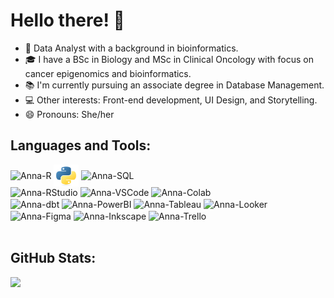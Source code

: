 # Hello there! 👋

- 🔭 Data Analyst with a background in bioinformatics.
- 🎓 I have a BSc in Biology and MSc in Clinical Oncology with focus on cancer epigenomics and bioinformatics.
- 📚 I'm currently pursuing an associate degree in Database Management.
- 💻 Other interests: Front-end development, UI Design, and Storytelling.
- 😄 Pronouns: She/her

## Languages and Tools:

<div style="display: inline_block">
  <img align="center" alt="Anna-R" height="35" width="40" src="https://cdn.jsdelivr.net/gh/devicons/devicon/icons/r/r-original.svg">
  <img align="center" alt="Anna-Python" height="35" width="40" src="https://raw.githubusercontent.com/devicons/devicon/master/icons/python/python-original.svg">
  <img align="center" alt="Anna-SQL" height="35" width="40" src="https://github.com/annabmv/annabmv/assets/64803893/7e22f93d-a67b-41ff-b232-a8adbfb80626">
 </div>
<div style="display: inline_block">
  <img align="center" alt="Anna-RStudio" height="20" width="70" src="https://img.shields.io/badge/RStudio-75AADB?style=flat&logo=RStudio&logoColor=white">
  <img align="center" alt="Anna-VSCode" height="20" width="120" src="https://img.shields.io/badge/Visual_Studio_Code-0078D4?style=flat&logo=visual%20studio%20code&logoColor=white">
  <img align="center" alt="Anna-Colab" height="20" width="60" src="https://img.shields.io/badge/Colab-F9AB00?style=flat&logo=googlecolab&color=525252">
</div>
<div style="display: inline_block">
  <img align="center" alt="Anna-dbt" height="20" width="50" src="https://img.shields.io/badge/dbt-FF694B.svg?style=flat&logo=dbt&logoColor=white">
  <img align="center" alt="Anna-PowerBI" height="20" width="65" src="https://img.shields.io/badge/Power%20BI-F2C811.svg?style=flat&logo=Power-BI&logoColor=black">
  <img align="center" alt="Anna-Tableau" height="20" width="65" src="https://img.shields.io/badge/Tableau-E97627?style=flat&logo=Tableau&logoColor=white">
  <img align="center" alt="Anna-Looker" height="20" width="65" src="https://img.shields.io/badge/Looker-4285F4.svg?style=flat&logo=Looker&logoColor=white">
</div>  
<div style="display: inline_block">
    <img align="center" alt="Anna-Figma" height="20" width="60" src="https://img.shields.io/badge/Figma-F24E1E?style=flat&logo=figma&logoColor=white"/>
    <img align="center" alt="Anna-Inkscape" height="20" width="70" src="https://img.shields.io/badge/Inkscape-e0e0e0?style=flat&logo=inkscape&logoColor=080A13"/>
    <img align="center" alt="Anna-Trello" height="20" width="60" src="https://img.shields.io/badge/Trello-%23026AA7.svg?style=flat&logo=Trello&logoColor=white"/>  
</div>  

<br> 

## GitHub Stats:

![](https://github-readme-stats.vercel.app/api/top-langs/?username=annabmv&theme=dark&hide_border=false&include_all_commits=false&count_private=true&layout=compact)

<!-- Adapted from GPRM ( https://gprm.itsvg.in ) -->
<!-- SQL icon designed by Freepik -->
